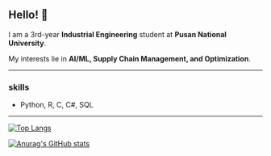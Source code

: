 ## Hello! 👋

I am a 3rd-year **Industrial Engineering** student at **Pusan National University**.

My interests lie in **AI/ML, Supply Chain Management, and Optimization**.

---

### skills
- Python, R, C, C#, SQL

---
[![Top Langs](https://github-readme-stats.vercel.app/api/top-langs/?username=yohan050605)](https://github.com/anuraghazra/github-readme-stats)

[![Anurag's GitHub stats](https://github-readme-stats.vercel.app/api?username=namgak)](https://github.com/anuraghazra/github-readme-stats)







<!--
**namgak/namgak** is a ✨ _special_ ✨ repository because its `README.md` (this file) appears on your GitHub profile.

Here are some ideas to get you started:

- 🔭 I’m currently working on ...
- 🌱 I’m currently learning ...
- 👯 I’m looking to collaborate on ...
- 🤔 I’m looking for help with ...
- 💬 Ask me about ...
- 📫 How to reach me: ...
- 😄 Pronouns: ...
- ⚡ Fun fact: ...
-->
